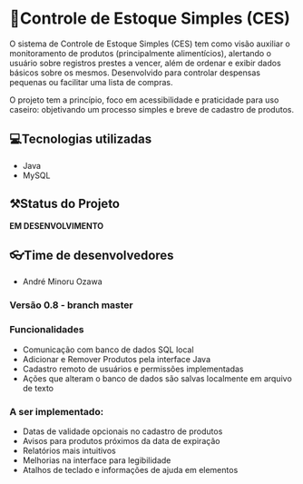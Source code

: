 # 🚀Controle de Estoque Simples (CES)

O sistema de Controle de Estoque Simples (CES) tem como visão auxiliar o monitoramento de produtos (principalmente alimentícios), alertando o usuário sobre registros prestes a vencer, além de ordenar e exibir dados básicos sobre os mesmos. Desenvolvido para controlar despensas pequenas ou facilitar uma lista de compras.

O projeto tem a princípio, foco em acessibilidade e praticidade para uso caseiro: objetivando um processo simples e breve de cadastro de produtos.
## 💻Tecnologias utilizadas 
 - Java
 - MySQL
## ⚒️Status do Projeto
**EM DESENVOLVIMENTO**
## 👓Time de desenvolvedores
- André Minoru Ozawa
### Versão 0.8 - branch master
###  Funcionalidades
  - Comunicação com banco de dados SQL local
  - Adicionar e Remover Produtos pela interface Java
  - Cadastro remoto de usuários e permissões implementadas
  - Ações que alteram o banco de dados são salvas localmente em arquivo de texto
### A ser implementado:
  - Datas de validade opcionais no cadastro de produtos
  - Avisos para produtos próximos da data de expiração
  - Relatórios mais intuitivos
  - Melhorias na interface para legibilidade
  - Atalhos de teclado e informações de ajuda em elementos
